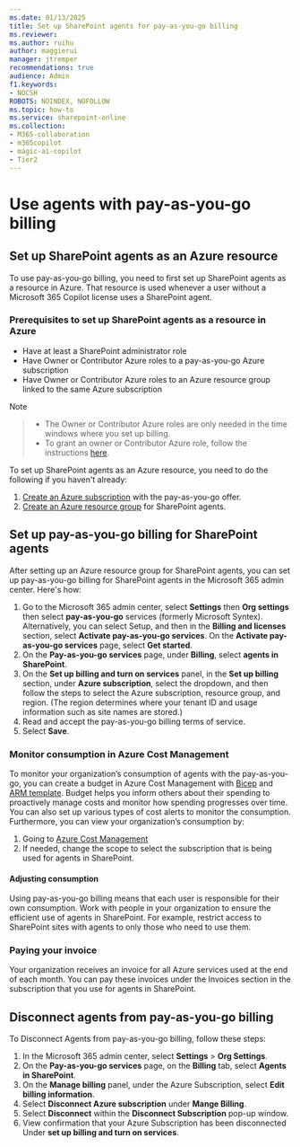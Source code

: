 ```yaml
---
ms.date: 01/13/2025
title: Set up SharePoint agents for pay-as-you-go billing
ms.reviewer:
ms.author: ruihu
author: maggierui
manager: jtremper
recommendations: true
audience: Admin
f1.keywords:
- NOCSH
ROBOTS: NOINDEX, NOFOLLOW
ms.topic: how-to
ms.service: sharepoint-online
ms.collection: 
- M365-collaboration
- m365copilot
- magic-ai-copilot
- Tier2
---
```

# Use agents with pay-as-you-go billing

## Set up SharePoint agents as an Azure resource

To use pay-as-you-go billing, you need to first set up SharePoint agents as a resource in Azure. That resource is used whenever a user without a Microsoft 365 Copilot license uses a SharePoint agent.

### Prerequisites to set up SharePoint agents as a resource in Azure

- Have at least a SharePoint administrator role
- Have Owner or Contributor Azure roles to a pay-as-you-go Azure subscription
- Have Owner or Contributor Azure roles to an Azure resource group linked to the same Azure subscription

> [!NOTE]

> - The Owner or Contributor Azure roles are only needed in the time windows where you set up billing.
> -	To grant an owner or Contributor Azure role, follow the instructions [here](/azure/role-based-access-control/role-assignments-portal). 


To set up SharePoint agents as an Azure resource, you need to do the following if you haven't already:

1. [Create an Azure subscription](https://azure.microsoft.com/pricing/offers/ms-azr-0003p/) with the pay-as-you-go offer. 
1. [Create an Azure resource group](/azure/azure-resource-manager/management/manage-resource-groups-portal#create-resource-groups) for SharePoint agents.

## Set up pay-as-you-go billing for SharePoint agents

After setting up an Azure resource group for SharePoint agents, you can set up pay-as-you-go billing for SharePoint agents in the Microsoft 365 admin center. Here's how:

1. Go to the Microsoft 365 admin center, select **Settings** then **Org settings** then select **pay-as-you-go** services (formerly Microsoft Syntex).
    Alternatively, you can select Setup, and then in the **Billing and licenses** section, select **Activate pay-as-you-go services**. On the **Activate pay-as-you-go services** page, select **Get started**.
1. On the **Pay-as-you-go services** page, under **Billing**, select **agents in SharePoint**.
1. On the **Set up billing and turn on services** panel, in the **Set up billing** section, under **Azure subscription**, select the dropdown, and then follow the steps to select the Azure subscription, resource group, and region. (The region determines where your tenant ID and usage information such as site names are stored.)
1. Read and accept the pay-as-you-go billing terms of service.
1. Select **Save**.

### Monitor consumption in Azure Cost Management

To monitor your organization’s consumption of agents with the pay-as-you-go, you can create a budget in Azure Cost Management with [Bicep](/azure/cost-management-billing/costs/quick-create-budget-bicep) and [ARM template](/azure/cost-management-billing/costs/quick-create-budget-template). Budget helps you inform others about their spending to proactively manage costs and monitor how spending progresses over time. You can also set up various types of cost alerts to monitor the consumption. 
Furthermore, you can view your organization’s consumption by:

1.	Going to [Azure Cost Management](https://portal.azure.com/#view/Microsoft_Azure_CostManagement/Menu/~/overview/openedBy/AzurePortal)
1.	If needed, change the scope to select the subscription that is being used for agents in SharePoint.

#### Adjusting consumption

Using pay-as-you-go billing means that each user is responsible for their own consumption. Work with people in your organization to ensure the efficient use of agents in SharePoint. For example, restrict access to SharePoint sites with agents to only those who need to use them.

### Paying your invoice

Your organization receives an invoice for all Azure services used at the end of each month. You can pay these invoices under the Invoices section in the subscription that you use for agents in SharePoint.

## Disconnect agents from pay-as-you-go billing

To Disconnect Agents from pay-as-you-go billing, follow these steps:

1. In the Microsoft 365 admin center, select **Settings** > **Org Settings**.
1. On the **Pay-as-you-go services** page, on the **Billing** tab, select **Agents in SharePoint**.
1. On the **Manage billing** panel, under the Azure Subscription, select **Edit billing information**.
1. Select **Disconnect Azure subscription** under **Mange Billing**.
1. Select **Disconnect** within the **Disconnect Subscription** pop-up window.
1. View confirmation that your Azure Subscription has been disconnected Under **set up billing and turn on services**. 